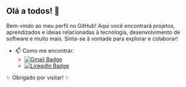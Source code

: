 ## Olá a todos! 👋

Bem-vindo ao meu perfil no GitHub! Aqui você encontrará projetos, aprendizados e ideias relacionadas à tecnologia, desenvolvimento de software e muito mais. Sinta-se à vontade para explorar e colaborar!


- 📫 Como me encontrar:  
  - [![Gmail Badge](https://img.shields.io/badge/Gmail-D14836?style=for-the-badge&logo=gmail&logoColor=white)](mailto:rafconradoo@gmail.com)
  - [![LinkedIn Badge](https://img.shields.io/badge/LinkedIn-0077B5?style=for-the-badge&logo=linkedin&logoColor=white)](https://www.linkedin.com/in/rafconradoo/)
 
✨ Obrigado por visitar! ✨
